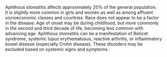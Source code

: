 Aphthous stomatitis affects approximately 20% of the general population. It is slightly more common in girls and women as well as among affluent socioeconomic classes and countries. Race does not appear to be a factor in the disease. Age of onset may be during childhood, but more commonly in the second and third decade of life, becoming less common with advancing age. Aphthous stomatitis can be a manifestation of Behcet syndrome, systemic lupus erythematosus, reactive arthritis, or inflammatory bowel disease (especially Crohn disease). These disorders may be excluded based on systemic signs and symptoms.